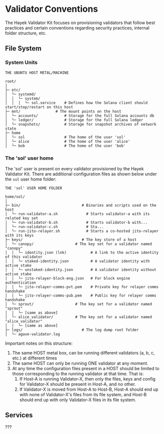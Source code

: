 # Validator Conventions

The Hayek Validator Kit focuses on provisioning validators that follow best practices and certain conventions regarding security practices, internal folder structure, etc.

## File System

### System Units

```
THE UBUNTU HOST METAL/MACHINE

root/
│
├─ etc/           
│  └─ systemd/  
│  │  └─ system/
│  │  │  └─ sol.service    # Defines how the Solana client should start/stop/restart on this host                                 
├─ mnt/                # The mount points on the host
│  └─ accounts/            # Storage for the full Solana accounts db
│  └─ ledger/              # Storage for the full Solana ledger
│  └─ snapshots/           # Storage for snapshot archives of network state
├─ home
│  └─ sol                  # The home of the user 'sol' 
│  └─ alice                # The home of the user 'alice' 
│  └─ bob                  # The home of the user 'bob' 
```

### The 'sol' user home

The 'sol' user is present on every validator provisioned by the Hayek Validator Kit. There are additional configuration files as shown below under the `sol` user home folder:

```
THE 'sol' USER HOME FOLDER

home/sol/
│
├─ bin/                            # Binaries and scripts used on the host
│  └─ run-validator-a.sh             # Starts validator-a with its related key set
│  └─ run-validator-b.sh             # Starts validator-b with...
│  └─ run-validator-c.sh             # Sta... 
│  └─ run-jito-relayer.sh            # Starts a co-hosted jito-relayer with its keys
├─ keys/                           # The key store of a host
│  └─ canopy/                   # The key set for a validator named "canopy" 
│  │  └─ identity.json (lnk)           # A link to the active identity of this validator
│  │  └─ staked-identity.json          # A validator identity with active stake
│  │  └─ unstaked-identity.json        # A validator identity without active stake
│  │  └─ jito-relayer-block-eng.json   # For block engine authentication
│  │  └─ jito-relayer-comms-pvt.pem    # Private key for relayer comms handshake
│  │  └─ jito-relayer-comms-pub.pem    # Public key for relayer comms handshake
│  └─ sprout/                   # The key set for a validator named "sprout" 
│  │  └─ [same as above]
│  └─ alice_validator/          # The key set for a validator named "alice_validator" 
│  │  └─ [same as above]
├─ logs/                           # The log dump root folder
│  └─ agave-validator.log
```

Important notes on this structure:

1. The same HOST metal box, can be running different validators (a, b, c, etc.) at different times
2. The same HOST can only be running ONE validator at any moment.
3. At any time the configuration files present in a HOST should be limited to those corresponding to the running validator at that time. That is:
   1. If Host-A is running Validator-X, then only the files, keys and config for Validator-X should be present in Host-A, and no other.
   2. If Validator-X is moved from Host-A to Host-B, Host-A should end up with none of Validator-X's files from its file system, and Host-B should end up with only Validator-X files in its file system.

## Services

???
